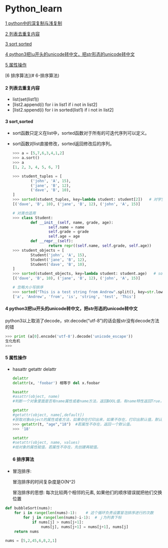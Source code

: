 # Python_learn

[1 python中的深复制与浅复制](http://python.jobbole.com/82294/)

[2 列表去重复内容](#2-列表去重复内容)

[3 sort  sorted](#3-sort,sorted)

[4 python3把\u开头的unicode转中文，把str形态的unicode转中文](#4-python3把\u开头的unicode转中文，把str形态的unicode转中文)

[5 属性操作](#5-属性操作)

[6 排序算法](# 6-排序算法)

#### 2 列表去重复内容

- list(set(list1))
- [list2.append(i) for i in list1 if i not in list2]
- [list2.sppend(i) for i in sorted(list1) if i not in list2]

#### 3 sort,sorted

- sort函数只定义在list中，sorted函数对于所有的可迭代序列可以定义。

- sort函数对list直接修改，sorted返回修改后的序列。

  ```python
  >>> a = [5,7,6,3,4,1,2]
  >>> a.sort()
  >>> a
  [1, 2, 3, 4, 5, 6, 7]

  >>> student_tuples = [
          ('john', 'A', 15),
          ('jane', 'B', 12),
          ('dave', 'B', 10),
  ]
  >>> sorted(student_tuples, key=lambda student: student[2])   # 对学生通过年龄进行排序
  [('dave', 'B', 10), ('jane', 'B', 12), ('john', 'A', 15)]

  # 对类也适用
  >>> class Student:
          def __init__(self, name, grade, age):
                  self.name = name
                  self.grade = grade
                  self.age = age
          def __repr__(self):
                  return repr((self.name, self.grade, self.age))
  >>> student_objects = [
          Student('john', 'A', 15),
          Student('jane', 'B', 12),
          Student('dave', 'B', 10),
  ]
  >>> sorted(student_objects, key=lambda student: student.age)   # sort by age
  [('dave', 'B', 10), ('jane', 'B', 12), ('john', 'A', 15)]

  # 忽略大小写排序
  >>> sorted("This is a test string from Andrew".split(), key=str.lower)
  ['a', 'Andrew', 'from', 'is', 'string', 'test', 'This']
  ```

#### 4 python3把\u开头的unicode转中文，把str形态的unicode转中文

python3以上取消了decode，str.decode(“utf-8”)的话会报str没有decode方法的错 

```python
>>> print (a[0].encode('utf-8').decode('unicode_escape'))
生化危机
>>>
```
#### 5 属性操作

- hasattr	getattr	delattr

  ```python
  delattr
  delattr(x, 'foobar') 相等于 del x.foobar

  hasattr
  #asattr(object, name)
  #判断一个对象里面是否有name属性或者name方法，返回BOOL值，有name特性返回True， 否则返回False。需要注意的是name要用括号括起来

  getattr
  #getattr(object, name[,default])
  #获取对象object的属性或者方法，如果存在打印出来，如果不存在，打印出默认值，默认值可选。需要注意的是，如果是返回的对象的方法，返回的是方法的内存地址，如果需要运行这个方法，可以在后面添加一对括号。
  >>> getattr(t, "age","18")  #若属性不存在，返回一个默认值。
  >>> '18'

  setattr
  #setattr(object, name, values)
  #给对象的属性赋值，若属性不存在，先创建再赋值。
  ```

  #### 6 排序算法

- 冒泡排序:

  冒泡排序的时间复杂度是O(N^2)

  冒泡排序的思想: 每次比较两个相邻的元素, 如果他们的顺序错误就把他们交换位置

```python
def bubbleSort(nums):
    for i in range(len(nums)-1):    # 这个循环负责设置冒泡排序进行的次数
        for j in range(len(nums)-i-1):  # ｊ为列表下标
            if nums[j] > nums[j+1]:
                nums[j], nums[j+1] = nums[j+1], nums[j]
    return nums

nums = [5,2,45,6,8,2,1]
```

